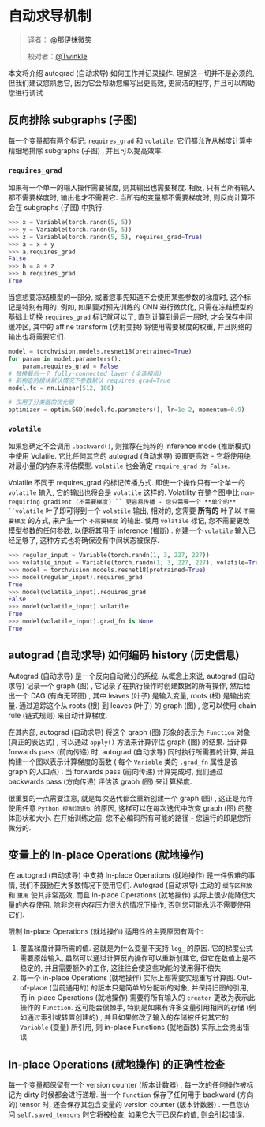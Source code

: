 # 自动求导机制

> 译者： [@那伊抹微笑](https://github.com/wangyangting)
> 
> 校对者：[@Twinkle](https://github.com/kemingzeng)

本文将介绍 autograd (自动求导) 如何工作并记录操作. 理解这一切并不是必须的, 但我们建议您熟悉它, 因为它会帮助您编写出更高效, 更简洁的程序, 并且可以帮助您进行调试.

## 反向排除 subgraphs (子图)

每一个变量都有两个标记: `requires_grad` 和 `volatile`. 它们都允许从梯度计算中精细地排除 subgraphs (子图) , 并且可以提高效率.

### `requires_grad`

如果有一个单一的输入操作需要梯度, 则其输出也需要梯度. 相反, 只有当所有输入都不需要梯度时, 输出也才不需要它. 当所有的变量都不需要梯度时, 则反向计算不会在 subgraphs (子图) 中执行.

```py
>>> x = Variable(torch.randn(5, 5))
>>> y = Variable(torch.randn(5, 5))
>>> z = Variable(torch.randn(5, 5), requires_grad=True)
>>> a = x + y
>>> a.requires_grad
False
>>> b = a + z
>>> b.requires_grad
True

```

当您想要冻结模型的一部分, 或者您事先知道不会使用某些参数的梯度时, 这个标记是特别有用的. 例如, 如果要对预先训练的 CNN 进行微优化, 只需在冻结模型的基础上切换 `requires_grad` 标记就可以了, 直到计算到最后一层时, 才会保存中间缓冲区, 其中的 affine transform (仿射变换) 将使用需要梯度的权重, 并且网络的输出也将需要它们.

```py
model = torchvision.models.resnet18(pretrained=True)
for param in model.parameters():
    param.requires_grad = False
# 替换最后一个 fully-connected layer (全连接层)
# 新构造的模块默认情况下参数默认 requires_grad=True
model.fc = nn.Linear(512, 100)

# 仅用于分类器的优化器
optimizer = optim.SGD(model.fc.parameters(), lr=1e-2, momentum=0.9)

```

### `volatile`

如果您确定不会调用 `.backward()`, 则推荐在纯粹的 inference mode (推断模式) 中使用 Volatile. 它比任何其它的 autograd (自动求导) 设置更高效 - 它将使用绝对最小量的内存来评估模型. `volatile` 也会确定 `require_grad 为 False`.

Volatile 不同于 requires_grad 的标记传播方式. 即使一个操作只有一个单一的 `volatile` 输入, 它的输出也将会是 `volatile` 这样的. Volatility 在整个图中比 `non-requiring gradient (不需要梯度) `` 更容易传播 - 您只需要一个 **单个的** ``volatile` 叶子即可得到一个 `volatile` 输出, 相对的, 您需要 **所有的** 叶子以 `不需要梯度` 的方式, 来产生一个 `不需要梯度` 的输出. 使用 `volatile` 标记, 您不需要更改模型参数的任何参数, 以便将其用于 inference (推断) . 创建一个 `volatile` 输入已经足够了, 这种方式也将确保没有中间状态被保存.

```py
>>> regular_input = Variable(torch.randn(1, 3, 227, 227))
>>> volatile_input = Variable(torch.randn(1, 3, 227, 227), volatile=True)
>>> model = torchvision.models.resnet18(pretrained=True)
>>> model(regular_input).requires_grad
True
>>> model(volatile_input).requires_grad
False
>>> model(volatile_input).volatile
True
>>> model(volatile_input).grad_fn is None
True

```

## autograd (自动求导) 如何编码 history (历史信息)

Autograd (自动求导) 是一个反向自动微分的系统. 从概念上来说, autograd (自动求导) 记录一个 graph (图) , 它记录了在执行操作时创建数据的所有操作, 然后给出一个 DAG (有向无环图) , 其中 leaves (叶子) 是输入变量, roots (根) 是输出变量. 通过追踪这个从 roots (根) 到 leaves (叶子) 的 graph (图) , 您可以使用 chain rule (链式规则) 来自动计算梯度.

在其内部, autograd (自动求导) 将这个 graph (图) 形象的表示为 `Function` 对象 (真正的表达式) , 可以通过 `apply()` 方法来计算评估 graph (图) 的结果. 当计算 forwards pass (前向传递) 时, autograd (自动求导) 同时执行所需要的计算, 并且构建一个图以表示计算梯度的函数 ( 每个 `Variable` 类的 `.grad_fn` 属性是该 graph 的入口点) . 当 forwards pass (前向传递) 计算完成时, 我们通过 backwards pass (方向传递) 评估该 graph (图) 来计算梯度.

很重要的一点需要注意, 就是每次迭代都会重新创建一个 graph (图) , 这正是允许使用任意 `Python 控制流语句` 的原因, 这样可以在每次迭代中改变 graph (图) 的整体形状和大小. 在开始训练之前, 您不必编码所有可能的路径 - 您运行的即是您所微分的.

## 变量上的 In-place Operations (就地操作)

在 autograd (自动求导) 中支持 In-place Operations (就地操作) 是一件很难的事情, 我们不鼓励在大多数情况下使用它们. Autograd (自动求导) 主动的 `缓存区释放` 和 `重用` 使其非常高效, 而且 In-place Operations (就地操作) 实际上很少能降低大量的内存使用. 除非您在内存压力很大的情况下操作, 否则您可能永远不需要使用它们.

限制 In-place Operations (就地操作) 适用性的主要原因有两个:

1.  覆盖梯度计算所需的值. 这就是为什么变量不支持 `log_` 的原因. 它的梯度公式需要原始输入, 虽然可以通过计算反向操作可以重新创建它, 但它在数值上是不稳定的, 并且需要额外的工作, 这往往会使这些功能的使用得不偿失.
2.  每一个 in-place Operations (就地操作) 实际上都需要实现重写计算图. Out-of-place (当前通用的) 的版本只是简单的分配新的对象, 并保持旧图的引用, 而 in-place Operations (就地操作) 需要将所有输入的 `creator` 更改为表示此操作的 `Function`. 这可能会很棘手, 特别是如果有许多变量引用相同的存储 (例如通过索引或转置创建的) , 并且如果修改了输入的存储被任何其它的 `Variable` (变量) 所引用, 则 in-place Functions (就地函数) 实际上会抛出错误.

## In-place Operations (就地操作) 的正确性检查

每一个变量都保留有一个 version counter (版本计数器) , 每一次的任何操作被标记为 dirty 时候都会进行递增. 当一个 `Function` 保存了任何用于 backward (方向的) tensor 时, 还会保存其包含变量的 version counter (版本计数器) . 一旦您访问 `self.saved_tensors` 时它将被检查, 如果它大于已保存的值, 则会引起错误.